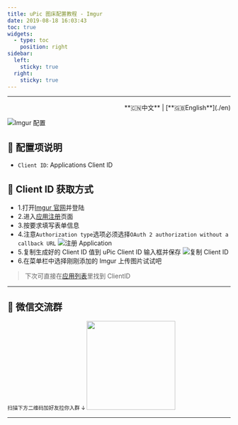 ```yaml
---
title: uPic 图床配置教程 - Imgur
date: 2019-08-18 16:03:43
toc: true
widgets:
  - type: toc
    position: right
sidebar:
  left:
    sticky: true
  right:
    sticky: true
---
```


<hr><!-- i18n --><div align="right">**🇨🇳中文** | [**🇬🇧English**](./en)</div><!-- i18n -->

![Imgur 配置](https://gitee.com/gee1k/oss/raw/master/tutorials/imgur-host.png)

## 📝 配置项说明

- `Client ID`: Applications Client ID

## 🔑 Client ID 获取方式

- 1.打开[Imgur 官网](https://imgur.com/)并登陆
- 2.进入[应用注册](https://api.imgur.com/oauth2/addclient)页面
- 3.按要求填写表单信息
- 4.注意`Authorization type`选项必须选择`OAuth 2 authorization without a callback URL`
  ![注册 Application](https://gitee.com/gee1k/oss/raw/master/tutorials/imgur-application.png)
- 5.复制生成好的 Client ID 值到 uPic Client ID 输入框并保存
  ![复制 Client ID](https://gitee.com/gee1k/oss/raw/master/tutorials/imgur-client-id.png)
- 6.在菜单栏中选择刚刚添加的 Imgur 上传图片试试吧

> 下次可直接在[应用列表](https://imgur.com/account/settings/apps)里找到 ClientID

<hr>

## 💌 微信交流群
  <small>扫描下方二维码加好友拉你入群 ↓ </small>
	<img src="https://cdn.jsdelivr.net/gh/gee1k/oss@master/personal/geee1k.JPG" height="200" style="height:200px">

<hr>
